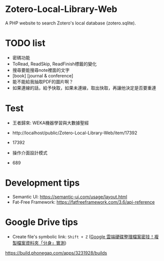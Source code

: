 # Zotero-Local-Library-Web
A PHP website to search Zotero's local database (zotero.sqlite).

# TODO list
- 密碼功能
- ToRead, ReadSkip, ReadFinish標籤的變化
- 搜尋要能搜尋note裡面的文字
- [book] [journal & conference]
- 能不能給我抽取PDF的圖片啊？
- 如果連線的話，給予快取，如果未連線，取出快取，再讓他決定是否要重連

# Test
- 王者歸來: WEKA機器學習與大數據聖經
- http://localhost/public/Zotero-Local-Library-Web/item/17392
- 17392

- 操作介面設計模式
- 689

# Development tips
- Semantic UI: https://semantic-ui.com/usage/layout.html
- Fat-Free Framework: https://fatfreeframework.com/3.6/api-reference

# Google Drive tips
- Create file's symbolic link: `Shift + Z` ([Google 雲端硬碟整理檔案密技！複製檔案資料夾「分身」實測](http://www.playpcesor.com/2017/08/google-drive-copy.html))

https://build.phonegap.com/apps/3231928/builds